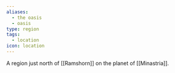 ```yaml
---
aliases:
  - the oasis
  - oasis
type: region
tags:
  - location
icon: location
---
```


A region just north of [[Ramshorn]] on the planet of [[Minastria]].